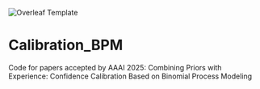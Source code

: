 ![Overleaf Template](https://img.shields.io/badge/Overleaf-Template-blue)
# Calibration_BPM
Code for papers accepted by AAAI 2025: Combining Priors with Experience: Confidence Calibration Based on Binomial Process Modeling
